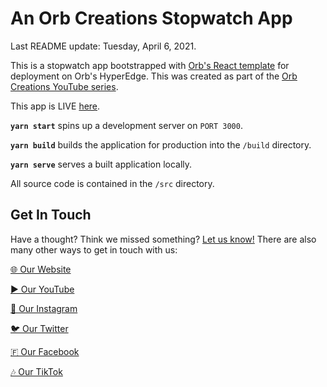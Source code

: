 # An Orb Creations Stopwatch App

Last README update: Tuesday, April 6, 2021.

This is a stopwatch app bootstrapped with [Orb's React template](https://github.orbclouds.com?id=606b4f16d416365a7d038766&to=606019a808e440587e87d7c5) for deployment on Orb's HyperEdge. This was created as part of the [Orb Creations YouTube series](https://yt.orbclouds.com?id=606b4f16d416365a7d038766&to=6061d2708e440587e87d7c6).

This app is LIVE [here](https://app.orbclouds.com?id=606b4f16d416365a7d038766&to=606b4f4ad416365a7d038769).

**`yarn start`** spins up a development server on `PORT 3000`.

**`yarn build`** builds the application for production into the `/build` directory.

**`yarn serve`** serves a built application locally.

All source code is contained in the `/src` directory.

## Get In Touch

Have a thought? Think we missed something? [Let us know!](https://www.orbclouds.com/get-in-touch?id=606b4f16d416365a7d038766) There are also many other ways to get in touch with us:

[🌐 Our Website](https://www.orbclouds.com?id=606b4f16d416365a7d038766)

[▶️ Our YouTube](https://yt.orbclouds.com?id=606b4f16d416365a7d038766)

[📸 Our Instagram](https://ig.orbclouds.com?id=606b4f16d416365a7d038766)

[🐦 Our Twitter](https://twitter.orbclouds.com?id=606b4f16d416365a7d038766)

[🇫 Our Facebook](https://fb.orbclouds.comid=606b4f16d416365a7d038766)

[🎶 Our TikTok](https://tiktok.orbclouds.com?id=606b4f16d416365a7d038766)
